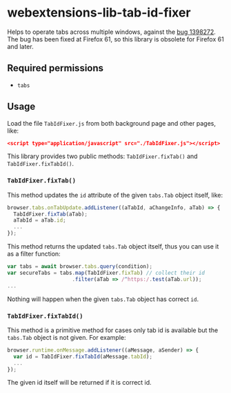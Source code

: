 # webextensions-lib-tab-id-fixer

Helps to operate tabs across multiple windows, against the [bug 1398272](https://bugzilla.mozilla.org/show_bug.cgi?id=1398272).
The bug has been fixed at Firefox 61, so this library is obsolete for Firefox 61 and later.

## Required permissions

 * `tabs`

## Usage

Load the file `TabIdFixer.js` from both background page and other pages, like:

```json
<script type="application/javascript" src="./TabIdFixer.js"></script>
```

This library provides two public methods: `TabIdFixer.fixTab()` and `TabIdFixer.fixTabId()`.

### `TabIdFixer.fixTab()`

This method updates the `id` attribute of the given `tabs.Tab` object itself, like:

```javascript
browser.tabs.onTabUpdate.addListener((aTabId, aChangeInfo, aTab) => {
  TabIdFixer.fixTab(aTab);
  aTabId = aTab.id;
  ...
});
```

This method returns the updated `tabs.Tab` object itself, thus you can use it as a filter function:

```javascript
var tabs = await browser.tabs.query(condition);
var secureTabs = tabs.map(TabIdFixer.fixTab) // collect their id
                     .filter(aTab => /^https:/.test(aTab.url));
...
```

Nothing will happen when the given `tabs.Tab` object has correct `id`.

### `TabIdFixer.fixTabId()`

This method is a primitive method for cases only tab id is available but the `tabs.Tab` object is not given. For example:

```javascript
browser.runtime.onMessage.addListener((aMessage, aSender) => {
  var id = TabIdFixer.fixTabId(aMessage.tabId);
  ...
});
```

The given id itself will be returned if it is correct id.


